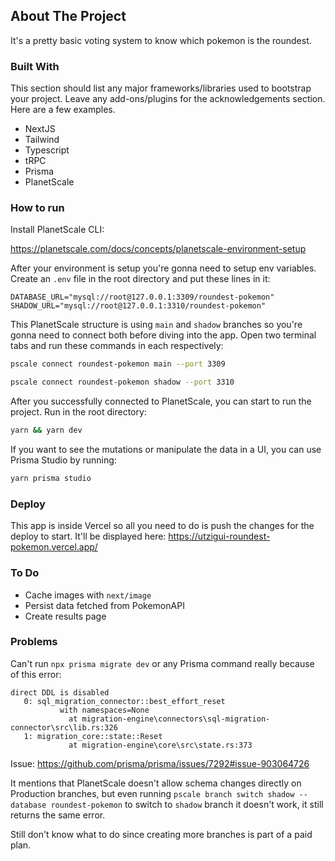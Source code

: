 ## About The Project

It's a pretty basic voting system to know which pokemon is the roundest.

### Built With

This section should list any major frameworks/libraries used to bootstrap your project. Leave any add-ons/plugins for the acknowledgements section. Here are a few examples.

- NextJS
- Tailwind
- Typescript
- tRPC
- Prisma
- PlanetScale

### How to run

Install PlanetScale CLI:

https://planetscale.com/docs/concepts/planetscale-environment-setup

After your environment is setup you're gonna need to setup env variables. Create an `.env` file in the root directory and put these lines in it:

```
DATABASE_URL="mysql://root@127.0.0.1:3309/roundest-pokemon"
SHADOW_URL="mysql://root@127.0.0.1:3310/roundest-pokemon"
```

This PlanetScale structure is using `main` and `shadow` branches so you're gonna need to connect both before diving into the app. Open two terminal tabs and run these commands in each respectively:

```sh
pscale connect roundest-pokemon main --port 3309
```

```sh
pscale connect roundest-pokemon shadow --port 3310
```

After you successfully connected to PlanetScale, you can start to run the project. Run in the root directory:

```sh
yarn && yarn dev
```

If you want to see the mutations or manipulate the data in a UI, you can use Prisma Studio by running:

```sh
yarn prisma studio
```

### Deploy

This app is inside Vercel so all you need to do is push the changes for the deploy to start. It'll be displayed here:
https://utzigui-roundest-pokemon.vercel.app/

### To Do

- Cache images with `next/image`
- Persist data fetched from PokemonAPI
- Create results page

### Problems

Can't run `npx prisma migrate dev` or any Prisma command really because of this error:

```
direct DDL is disabled
   0: sql_migration_connector::best_effort_reset
           with namespaces=None
             at migration-engine\connectors\sql-migration-connector\src\lib.rs:326
   1: migration_core::state::Reset
             at migration-engine\core\src\state.rs:373
```

Issue: https://github.com/prisma/prisma/issues/7292#issue-903064726

It mentions that PlanetScale doesn't allow schema changes directly on Production branches, but even running `pscale branch switch shadow --database roundest-pokemon` to switch to `shadow` branch it doesn't work, it still returns the same error.

Still don't know what to do since creating more branches is part of a paid plan.
